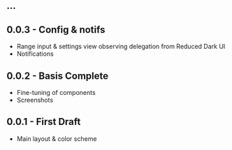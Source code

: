 ## ...

## 0.0.3 - Config & notifs
 - Range input & settings view observing delegation from Reduced Dark UI
 - Notifications

## 0.0.2 - Basis Complete
 - Fine-tuning of components
 - Screenshots

## 0.0.1 - First Draft
 - Main layout & color scheme

